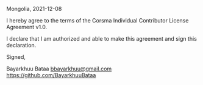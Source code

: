 Mongolia, 2021-12-08

I hereby agree to the terms of the Corsma Individual Contributor License
Agreement v1.0.

I declare that I am authorized and able to make this agreement and sign this
declaration.

Signed,

Bayarkhuu Bataa bbayarkhuu@gmail.com https://github.com/BayarkhuuBataa
